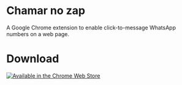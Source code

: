 # Chamar no zap
A Google Chrome extension to enable click-to-message WhatsApp numbers on a web page.

# Download
<a href="https://chrome.google.com/webstore/detail/chamar-no-zap/ackcpdckfbiddcoikkkhpnmcpodfoelb" title="Available in the Chrome Web Store">
  <img src="https://github.com/luanpiegas/chamar-no-zap/assets/4358071/eaf9a04b-cb59-463b-835b-89c81b511fc5" alt="Available in the Chrome Web Store">
</a>
